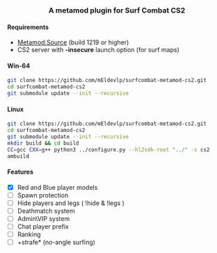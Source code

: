 <div align="center">
    <h3>A metamod plugin for Surf Combat CS2</h3>
</div>

#### Requirements
- [Metamod:Source](https://www.sourcemm.net/downloads.php/?branch=master) (build 1219 or higher)
- CS2 server with __-insecure__ launch option (for surf maps)
#### Win-64

```sh
git clone https://github.com/mEldevlp/surfcombat-metamod-cs2.git
cd surfcombat-metamod-cs2
git submodule update --init --recursive
```

#### Linux
```sh
git clone https://github.com/mEldevlp/surfcombat-metamod-cs2.git
cd surfcombat-metamod-cs2
git submodule update --init --recursive
mkdir build && cd build
CC=gcc CXX=g++ python3 ../configure.py --hl2sdk-root "../" -s cs2
ambuild
```

#### Features

- [x] Red and Blue player models
- [ ] Spawn protection
- [ ] Hide players and legs ( !hide & !legs )
- [ ] Deathmatch system
- [ ] Admin\VIP system
- [ ] Chat player prefix
- [ ] Ranking
- [ ] +strafe* (no-angle surfing)
